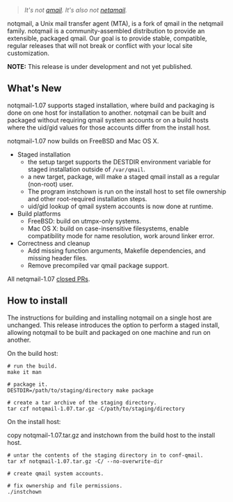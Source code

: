> _It's not [qmail](https://cr.yp.to/qmail.html). It's also not [netqmail](http://netqmail.org)._

notqmail, a Unix mail transfer agent (MTA), is a fork of qmail in the netqmail family.  notqmail is a community-assembled distribution to provide an extensible, packaged qmail.  Our goal is to provide stable, compatible, regular releases that will not break or conflict with your local site customization.

**NOTE:** This release is under development and not yet published.

## What's New

notqmail-1.07 supports staged installation, where build and packaging is done on one host for installation to another.  notqmail can be built and packaged without requiring qmail system accounts or on a build hosts where the uid/gid values for those accounts differ from the install host.

notqmail-1.07 now builds on FreeBSD and Mac OS X.

* Staged installation
    * the setup target supports the DESTDIR environment variable for staged installation outside of `/var/qmail`.
    * a new target, package, will make a staged qmail install as a regular (non-root) user.
    * The program instchown is run on the install host to set file ownership and other root-required installation steps.
    * uid/gid lookup of qmail system accounts is now done at runtime.  
* Build platforms
    * FreeBSD: build on utmpx-only systems.
    * Mac OS X: build on case-insensitive filesystems, enable compatibility mode for name resolution, work around linker error.
* Correctness and cleanup
    * Add missing function arguments, Makefile dependencies, and missing header files.
    * Remove precompiled var qmail package support.

All netqmail-1.07 [closed PRs](https://github.com/notqmail/notqmail/pulls?q=is%3Apr+is%3Aclosed+milestone%3A1.07).

## How to install

The instructions for building and installing notqmail on a single host are unchanged.  This release introduces the option to perform a staged install, allowing notqmail to be built and packaged on one machine and run on another.

On the build host:

    # run the build.
    make it man

    # package it.
    DESTDIR=/path/to/staging/directory make package

    # create a tar archive of the staging directory.
    tar czf notqmail-1.07.tar.gz -C/path/to/staging/directory


On the install host:

copy notqmail-1.07.tar.gz and instchown from the build host to the install host.

    # untar the contents of the staging directory in to conf-qmail.
    tar xf notqmail-1.07.tar.gz -C/ --no-overwrite-dir

    # create qmail system accounts.

    # fix ownership and file permissions.
    ./instchown